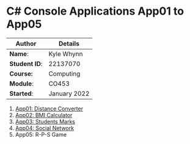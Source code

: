 # C# Console Applications App01 to App05
| Author | Details |
| ---- | ---- |
**Name**: | Kyle Whynn  |
**Student ID**: | 22137070 |
**Course:** | Computing |
**Module**: | CO453     |
**Started**: | January 2022 |    

1. [App01: Distance Converter](https://github.com/kwhynn1/ConsoleApps15/wiki/App01:-Distance-Converter)  
2. [App02: BMI Calculator](https://github.com/kwhynn1/ConsoleApps15/wiki/App02:-Body-Mass-Index-Calculator)
3. [App03: Students Marks](https://github.com/kwhynn1/ConsoleApps15/wiki/App03-Student-Marks)
4. [App04: Social Network](https://github.com/kwhynn1/ConsoleApps15/wiki/App04:-Social-Network---Inheritance)
5. App05: R-P-S Game
